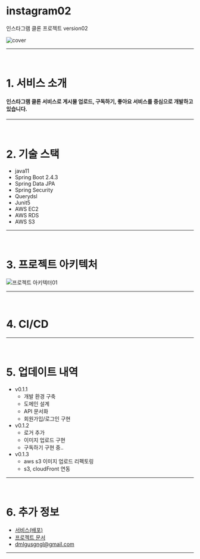 # instagram02
인스타그램 클론 프로젝트 version02

<div align="center" style="display:flex;">
    <img src="https://user-images.githubusercontent.com/59961350/142237693-590c7bcc-635a-4596-8216-18b9686da736.jpg" width="max" alt="cover"/>
</div>

---
<br>

# 1. 서비스 소개

#### 인스타그램 클론 서비스로 게시물 업로드, 구독하기, 좋아요 서비스를 중심으로 개발하고 있습니다.
---
<br>

# 2. 기술 스택
* java11
* Spring Boot 2.4.3
* Spring Data JPA
* Spring Security
* Querydsl
* Junit5
* AWS EC2
* AWS RDS
* AWS S3

---
<br>

# 3. 프로젝트 아키텍처


![프로젝트 아키텍터01](https://user-images.githubusercontent.com/59961350/144152453-5f732099-8dd4-4bd9-a285-6ec3385b0ef5.PNG)

---
<br>

# 4. CI/CD

---
<br>

# 5. 업데이트 내역
* v0.1.1
    * 개발 환경 구축
    * 도메인 설계
    * API 문서화
    * 회원가입/로그인 구현
* v0.1.2
    * 로거 추가
    * 이미지 업로드 구현
    * 구독하기 구현 중..
* v0.1.3
    * aws s3 이미지 업로드 리펙토링
    * s3, cloudFront 연동
    
---
<br>

# 6. 추가 정보
- [서비스(배포)](http://ec2-3-36-197-4.ap-northeast-2.compute.amazonaws.com:8080)
- [프로젝트 문서](https://github.com/t1dmlgus/instagram02/wiki)
- dmlgusgngl@gmail.com

---
<br>
